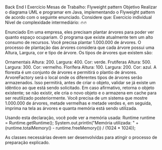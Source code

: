 Back End I
Exercício Mesas de Trabalho: Flyweight pattern
Objetivo
Realizar o diagrama UML e programar em Java, implementando o Flyweight pattern de acordo com o seguinte enunciado.
Considere que:
Exercicio individual
Nível de complexidade intermediário: 🔥🔥

Enunciado
Em uma empresa, eles precisam plantar árvores para poder ver quanto espaço ocupariam. O programa que existe atualmente tem um alto consumo de recursos. Você precisa plantar 1.000.000 de árvores. O processo de plantação das árvores considera que cada árvore possui uma Altura, Largura, cor e tipo de árvore. Os tipos de árvores que existem são:

Ornamentais
Altura: 200.
Largura: 400.
Cor: verde.
Frutíferas
Altura: 500.
Largura: 300.
Cor: vermelho.
Florífera
Altura: 100.
Largura: 200.
Cor: azul.
A floresta é um conjunto de árvores e permitirá o plantio de árvores. ArvoreFactory será o local onde os diferentes tipos de árvores serão armazenados. Isso permitirá, antes de criar o objeto, validar se já existe um idêntico ao que está sendo solicitado. Em caso afirmativo, retorna o objeto existente; se não existir, ele cria o novo objeto e o armazena em cache para ser reutilizado posteriormente.
Você precisa de um sistema que mostre 1.000.000 de árvores, metade vermelhas e metade verdes e, em seguida, imprima na tela as árvores e quanta memória está sendo utilizada.

Usando esta declaração, você pode ver a memória usada:
Runtime runtime = Runtime.getRuntime();
System.out.println("Memória utilizada: " + (runtime.totalMemory() - runtime.freeMemory()) / (1024 * 1024));

As classes necessárias devem ser desenvolvidas para atingir o processo de preparação explicado.
